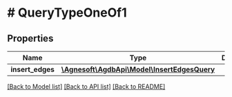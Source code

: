 # # QueryTypeOneOf1

## Properties

Name | Type | Description | Notes
------------ | ------------- | ------------- | -------------
**insert_edges** | [**\Agnesoft\AgdbApi\Model\InsertEdgesQuery**](InsertEdgesQuery.md) |  |

[[Back to Model list]](../../README.md#models) [[Back to API list]](../../README.md#endpoints) [[Back to README]](../../README.md)
